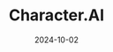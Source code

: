 ---  
layout: startup_page  
title: "Character.AI"  
id: "character.ai"  
permalink: "/characteraicharacter.ai10022024/"  
website: "https://www.character.ai/"  
funding_round: ""  
funding_amount: ""  
investors: "a16z"  
about: "Character.AI is a platform that allows users to create and interact with AI-powered characters. It offers personalized and engaging AI experiences at scale, boasting over 20 million monthly users and 100 million characters. The platform features text and voice interaction, with future plans to explore additional modalities."  
markets: "AI, Apps, Artificial Intelligence (AI), Generative AI, Information Technology, Mobile Apps, Software"  
hq: "Menlo Park, California, United States"  
founded_year: "2021"  
linkedin: "https://www.linkedin.com/company/character-ai"  
twitter: "https://www.twitter.com/character_ai"  
instagram: ""  
facebook: "https://www.facebook.com/CharacterAI"  
crunchbase: "https://www.crunchbase.com/organization/character-ai"  
pitchbook: ""  

date_display: "02-Oct-2024"  
date: "2024-10-02"

# SEO Optimization  
meta_title: "Character.AI"  
meta_description: "Character.AI, Character.AI is a platform that allows users to create and interact with AI-powered characters. It offers personalized and engaging AI experiences at ..."  
meta_keywords: "Character.AI, AI, Apps, Artificial Intelligence (AI), Generative AI, Information Technology, Mobile Apps, Software,  funding"  
canonical_url: "https://startup.projectstartups.com/characteraicharacter.ai10022024/"  
---